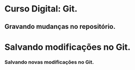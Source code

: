 # Curso Digital: Git.

## Gravando mudanças no repositório.

# Salvando modificações no Git.

### Salvando novas modificações no Git.